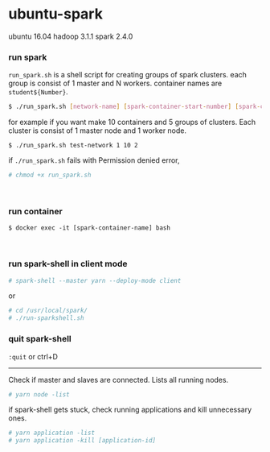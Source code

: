 # ubuntu-spark

ubuntu 16.04 hadoop 3.1.1 spark 2.4.0

### run spark

`run_spark.sh` is a shell script for creating groups of spark clusters.
each group is consist of 1 master and N workers.
container names are `student${Number}`.

```bash
$ ./run_spark.sh [network-name] [spark-container-start-number] [spark-container-end-number] [number of containers among the cluster group]
```
for example if you want make 10 containers and 5 groups of clusters. Each cluster is consist of 1 master node and 1 worker node.
```
$ ./run_spark.sh test-network 1 10 2
```
if `./run_spark.sh` fails with Permission denied error,
```bash
# chmod +x run_spark.sh
```
<br/>

### run container
```
$ docker exec -it [spark-container-name] bash
```
<br/>

### run spark-shell in client mode
```bash
# spark-shell --master yarn --deploy-mode client
```
or
```bash
# cd /usr/local/spark/
# ./run-sparkshell.sh
```

### quit spark-shell
`:quit` or ctrl+D

---

Check if master and slaves are connected.
Lists all running nodes.
```bash
# yarn node -list
```


if spark-shell gets stuck, check running applications and kill unnecessary ones.
```bash
# yarn application -list
# yarn application -kill [application-id]
```


